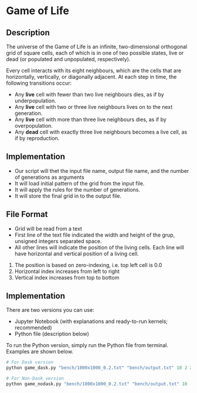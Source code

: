 # Game of Life

## Description
The universe of the Game of Life is an infinite, two-dimensional orthogonal grid of square cells, each of which is in one of two possible states, live or dead (or populated and unpopulated, respectively).

Every cell interacts with its eight neighbours, which are the cells that are horizontally, vertically, or diagonally adjacent. At each step in time, the following transitions occur:

* Any **live** cell with fewer than two live neighbours dies, as if by underpopulation.
* Any **live** cell with two or three live neighbours lives on to the next generation.
* Any **live** cell with more than three live neighbours dies, as if by overpopulation.
* Any **dead** cell with exactly three live neighbours becomes a live cell, as if by reproduction.

## Implementation
* Our script will thet the input file name, output file name, and the number of generations as arguments
* It will load initial pattern of the grid from the input file.
* It will apply the rules for the number of generations.
* It will store the final grid in to the output file.

## File Format
* Grid will be read from a text
* First line of the text file indicated the width and height of the grup, unsigned integers separated space.
* All other lines will indicate the position of the living cells. Each line will have horizontal and vertical position of a living cell.

 1. The position is based on zero-indexing, i.e. top left cell is 0.0
 2. Horizontal index increases from left to right
 3. Vertical index increases from top to bottom

## Implementation
There are two versions you can use:
* Jupyter Notebook (with explanations and ready-to-run kernels; recommended)
* Python file (description below)

To run the Python version, simply run the Python file from terminal. Examples are shown below.
```Python
# For Dask version
python game_dask.py "bench/1000x1000_0.2.txt" "bench/output.txt" 10 2 2

# For Non-Dask version
python game_nodask.py "bench/1000x1000_0.2.txt" "bench/output.txt" 10

```

